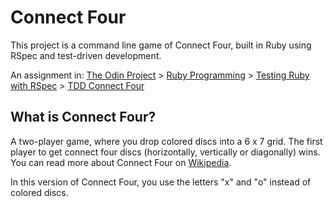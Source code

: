 # Connect Four

This project is a command line game of Connect Four, built in Ruby using RSpec and test-driven development.

An assignment in:
[The Odin Project](https://www.theodinproject.com/) > [Ruby Programming](https://www.theodinproject.com/courses/ruby-programming) > [Testing Ruby with RSpec](https://www.theodinproject.com/courses/ruby-programming#testing-ruby-with-rspec) > [TDD Connect Four](https://www.theodinproject.com/courses/ruby-programming/lessons/testing-your-ruby-code#project-tdd-connect-four)


## What is Connect Four?

A two-player game, where you drop colored discs into a 6 x 7 grid. The first player to get connect four discs (horizontally, vertically or diagonally) wins. You can read more about Connect Four on [Wikipedia](https://en.wikipedia.org/wiki/Connect_Four).

In this version of Connect Four, you use the letters "x" and "o" instead of colored discs.